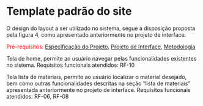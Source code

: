 # Template padrão do site 

 O design do layout a ser utilizado no sistema, segue  a disposição proposta pela figura 4, como apresentado anteriormente no projeto de interface. 

<span style="color:red">Pré-requisitos: <a href="2-Especificação do Projeto.md"> Especificação do Projeto</a></span>, <a href="3-Projeto de Interface.md"> Projeto de Interface</a>, <a href="4-Metodologia.md"> Metodologia</a>


Tela de home, permite ao usuário navegar pelas funcionalidades existentes no sistema.  Requisitos funcionais atendidos: RF-10 


Tela lista de materiais, permite ao usuário localizar o material desejado, bem como outras funcionalidades descritas na seção “lista de materiais” apresentada anteriormente no projeto de interface. Requisitos funcionais atendidos: RF-06, RF-08 



